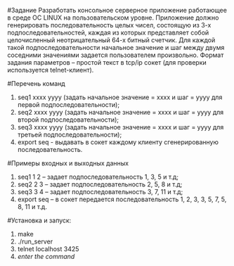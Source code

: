 #Задание
Разработать консольное серверное приложение работающее в среде ОС LINUX на пользовательском уровне. Приложение должно генерировать последовательность целых чисел, состоящую из 3-х подпоследовательностей, каждая из которых представляет собой целочисленный неотрицательный 64-х битный счетчик. Для каждой такой подпоследовательности начальное значение и шаг между двумя соседними значениями задается пользователем произвольно. 
Формат задания параметров – простой текст в tcp/ip сокет (для проверки используется telnet-клиент).

#Перечень команд
1. seq1 xxxx yyyy (задать начальное значение = xxxx и шаг = yyyy для первой подпоследовательности);
2. seq2 xxxx yyyy (задать начальное значение = xxxx и шаг = yyyy для второй подпоследовательности);
3. seq3 xxxx yyyy (задать начальное значение = xxxx и шаг = yyyy для третьей подпоследовательности);
4. export seq - выдавать в сокет каждому клиенту сгенерированную последовательность. 

#Примеры входных и выходных данных
1. seq1 1 2 – задает подпоследовательность 1, 3, 5 и т.д;
2. seq2 2 3 – задает подпоследовательность 2, 5, 8 и т.д;
3. seq3 3 4 – задает подпоследовательность 3, 7, 11 и т.д;
4. export seq – в сокет передается последовательность 1, 2, 3, 3, 5, 7, 5, 8, 11 и т.д. 

#Установка и запуск:
1. make
2. ./run_server
3. telnet localhost 3425
4. *enter the command*
